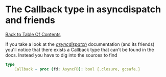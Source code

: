 # The Callback type in asyncdispatch and friends

[Back to Table Of Contents](../README.md)

If you take a look at the [*asyncdispatch*](https://nim-lang.org/docs/asyncdispatch.html) documentation (and its friends) you'll notice that there exists a Callback type that can't be 
found in the docs. Instead you have to dig into the sources to find

```nim
type
    Callback = proc (fd: AsyncFD): bool {.closure, gcsafe.}
```
